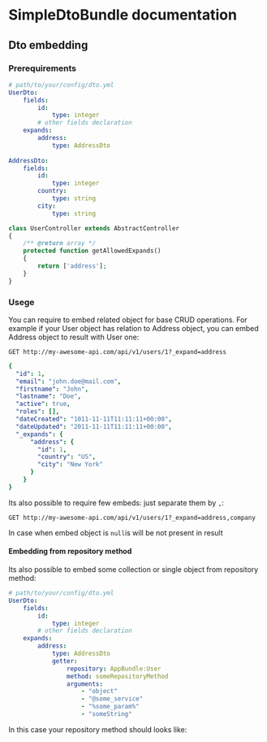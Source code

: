 # SimpleDtoBundle documentation
## Dto embedding

### Prerequirements
```yml
# path/to/your/config/dto.yml
UserDto:
    fields:
        id: 
            type: integer
        # other fields declaration
    expands:
        address:
            type: AddressDto
      
AddressDto:
    fields:
        id:
            type: integer
        country:
            type: string
        city:
            type: string
```

```php
class UserController extends AbstractController
{
    /** @return array */
    protected function getAllowedExpands()
    {
        return ['address'];
    }
}

```

### Usege
You can require to embed related object for base CRUD operations. For example if your User object has relation to Address object, you can embed Address object to result with User one:
```
GET http://my-awesome-api.com/api/v1/users/1?_expand=address
```

```yaml
{
  "id": 1,
  "email": "john.doe@mail.com",
  "firstname": "John",
  "lastname": "Doe",
  "active": true,
  "roles": [],
  "dateCreated": "1011-11-11T11:11:11+00:00",
  "dateUpdated": "2011-11-11T11:11:11+00:00",
  "_expands": {
      "address": {
        "id": 1,
        "country": "US",
        "city": "New York"
      }
    }
}
```
Its also possible to require few embeds: just separate them by ```,```:
```
GET http://my-awesome-api.com/api/v1/users/1?_expand=address,company
```
In case when embed object is ```null```is will be not present in result
#### Embedding from repository method
Its also possible to embed some collection or single object from repository method:
```yml
# path/to/your/config/dto.yml
UserDto:
    fields:
        id:
            type: integer
        # other fields declaration
    expands:
        address:
            type: AddressDto
            getter:
                repository: AppBundle:User
                method: someRepositoryMethod
                arguments:
                    - "object"
                    - "@some_service"
                    - "%some_param%"
                    - "someString"
```
In this case your repository method should looks like:
```php

```
<?php

namespace AppBundle\Repository;

/**
 * Class UserRepository
 * @package AppBundle\Repository
 */
class UserRepository extends EntityRepository
{
    /**
     * @param User $user
     * @param SomeService $service
     * @param $param
     * @param $string
     * @return Address[]
     */
    public function someRepositoryMethod(User $user, SomeService $service, $param, $string)
    {
        // some logic here to retrieve Address objects

        return $addressObjects;
    }
}
